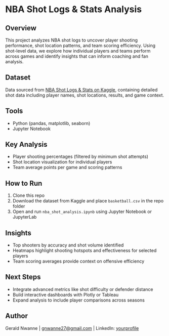 
# NBA Shot Logs & Stats Analysis

## Overview  
This project analyzes NBA shot logs to uncover player shooting performance, shot location patterns, and team scoring efficiency. Using shot-level data, we explore how individual players and teams perform across games and identify insights that can inform coaching and fan analysis.

## Dataset  
Data sourced from [NBA Shot Logs & Stats on Kaggle](https://www.kaggle.com/datasets/wyattowalsh/basketball), containing detailed shot data including player names, shot locations, results, and game context.

## Tools  
- Python (pandas, matplotlib, seaborn)  
- Jupyter Notebook

## Key Analysis  
- Player shooting percentages (filtered by minimum shot attempts)  
- Shot location visualization for individual players  
- Team average points per game and scoring patterns

## How to Run  
1. Clone this repo  
2. Download the dataset from Kaggle and place `basketball.csv` in the repo folder  
3. Open and run `nba_shot_analysis.ipynb` using Jupyter Notebook or JupyterLab

## Insights  
- Top shooters by accuracy and shot volume identified  
- Heatmaps highlight shooting hotspots and effectiveness for selected players  
- Team scoring averages provide context on offensive efficiency

## Next Steps  
- Integrate advanced metrics like shot difficulty or defender distance  
- Build interactive dashboards with Plotly or Tableau  
- Expand analysis to include player comparisons across seasons

## Author  
Gerald Nwanne  | gnwanne27@gmail.com | LinkedIn: [yourprofile](https://linkedin.com/in/yourprofile)
